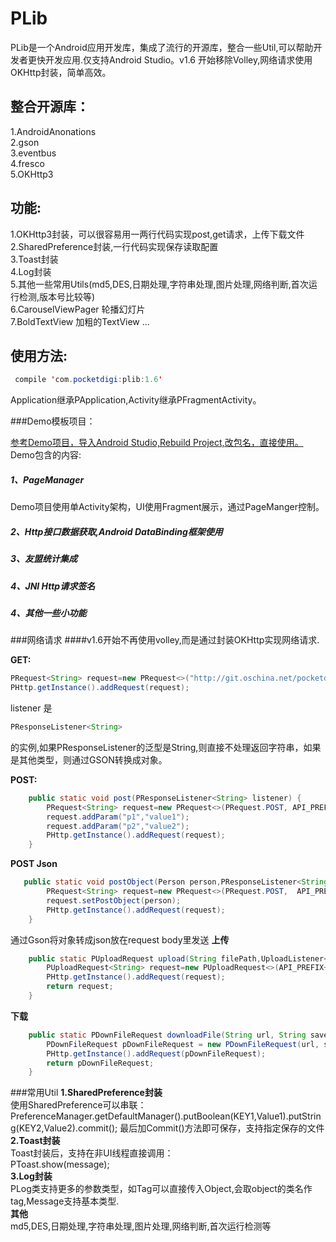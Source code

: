 PLib
=================
PLib是一个Android应用开发库，集成了流行的开源库，整合一些Util,可以帮助开发者更快开发应用.仅支持Android Studio。v1.6 开始移除Volley,网络请求使用OKHttp封装，简单高效。

整合开源库：
-------------
1.AndroidAnonations <br />
2.gson <br />
3.eventbus<br />
4.fresco<br />
5.OKHttp3 <br />

功能:
-------------
1.OKHttp3封装，可以很容易用一两行代码实现post,get请求，上传下载文件 <br />
2.SharedPreference封装,一行代码实现保存读取配置<br />
3.Toast封装<br />
4.Log封装<br />
5.其他一些常用Utils(md5,DES,日期处理,字符串处理,图片处理,网络判断,首次运行检测,版本号比较等)<br />
6.CarouselViewPager 轮播幻灯片<br />
7.BoldTextView 加粗的TextView
...

使用方法:
--------
```java
 compile 'com.pocketdigi:plib:1.6'
```
Application继承PApplication,Activity继承PFragmentActivity。

###Demo模板项目：

[参考Demo项目，导入Android Studio,Rebuild Project,改包名，直接使用。](https://github.com/pocketdigi/PLibDemo)
Demo包含的内容:
#####  1、PageManager
Demo项目使用单Activity架构，UI使用Fragment展示，通过PageManger控制。
#####  2、Http接口数据获取,Android DataBinding框架使用
#####  3、友盟统计集成
#####  4、JNI Http请求签名
#####  4、其他一些小功能

###网络请求
####v1.6开始不再使用volley,而是通过封装OKHttp实现网络请求.

**GET:**
```java
PRequest<String> request=new PRequest<>("http://git.oschina.net/pocketdigi/PLib/raw/master/README.md", listener,String.class);
PHttp.getInstance().addRequest(request);
```
listener 是
```java
PResponseListener<String>
```
的实例,如果PResponseListener的泛型是String,则直接不处理返回字符串，如果是其他类型，则通过GSON转换成对象。

**POST:**
```java
    public static void post(PResponseListener<String> listener) {
        PRequest<String> request=new PRequest<>(PRequest.POST, API_PREFIX+"add", listener,String.class);
        request.addParam("p1","value1");
        request.addParam("p2","value2");
        PHttp.getInstance().addRequest(request);
    }
```
**POST Json**
```java
   public static void postObject(Person person,PResponseListener<String> listener) {
        PRequest<String> request=new PRequest<>(PRequest.POST,  API_PREFIX+"add", listener,String.class);
        request.setPostObject(person);
        PHttp.getInstance().addRequest(request);
    }
```
通过Gson将对象转成json放在request body里发送
**上传**
```java
    public static PUploadRequest upload(String filePath,UploadListener<String> listener) {
        PUploadRequest<String> request=new PUploadRequest<>(API_PREFIX+"upload","file",filePath, listener,String.class);
        PHttp.getInstance().addRequest(request);
        return request;
    }
```
**下载**
```java
    public static PDownFileRequest downloadFile(String url, String savePath, DownProgressListener listener) {
        PDownFileRequest pDownFileRequest = new PDownFileRequest(url, savePath,listener);
        PHttp.getInstance().addRequest(pDownFileRequest);
        return pDownFileRequest;
    }
```


###常用Util
**1.SharedPreference封装** <br/>
使用SharedPreference可以串联：<br />
PreferenceManager.getDefaultManager().putBoolean(KEY1,Value1).putString(KEY2,Value2).commit();
最后加Commit()方法即可保存，支持指定保存的文件<br />
**2.Toast封装**<br />
Toast封装后，支持在非UI线程直接调用：<br />
PToast.show(message);<br />
**3.Log封装**<br />
PLog类支持更多的参数类型，如Tag可以直接传入Object,会取object的类名作tag,Message支持基本类型.<br />
**其他**<br />
md5,DES,日期处理,字符串处理,图片处理,网络判断,首次运行检测等<br />